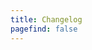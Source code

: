 ```yaml
---
title: Changelog
pagefind: false
---
```




















































































